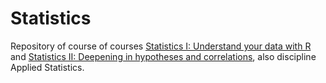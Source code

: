 # Statistics
Repository of course of courses [Statistics I: Understand your data with R](https://cursos.alura.com.br/course/introducao-a-estatistica-1) and [Statistics II: Deepening in hypotheses and correlations](https://cursos.alura.com.br/course/introducao-a-estatistica-2), also discipline Applied Statistics.
